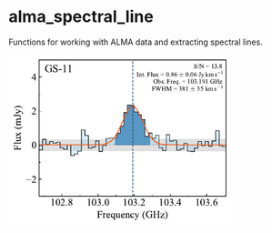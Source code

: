 # alma_spectral_line

Functions for working with ALMA data and extracting spectral lines.

<img src="docs/images/CDFS_11_103.191_0.02GHz.pdf" height="300px" title="example line detection"/>
